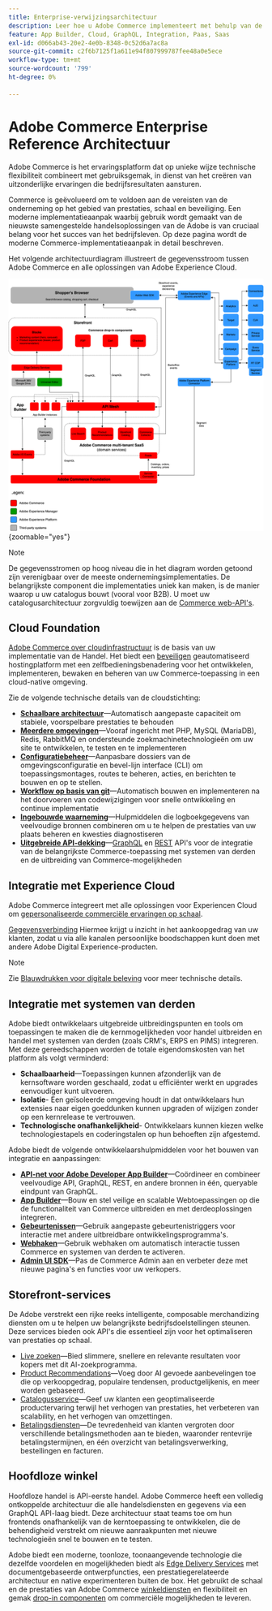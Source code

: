 ```yaml
---
title: Enterprise-verwijzingsarchitectuur
description: Leer hoe u Adobe Commerce implementeert met behulp van de nieuwste composable commerce technologie van de Adobe.
feature: App Builder, Cloud, GraphQL, Integration, Paas, Saas
exl-id: d066ab43-20e2-4e0b-8348-0c52d6a7ac8a
source-git-commit: c2f6b7125f1a611e94f807999787fee48a0e5ece
workflow-type: tm+mt
source-wordcount: '799'
ht-degree: 0%

---
```


# Adobe Commerce Enterprise Reference Architectuur

Adobe Commerce is het ervaringsplatform dat op unieke wijze technische flexibiliteit combineert met gebruiksgemak, in dienst van het creëren van uitzonderlijke ervaringen die bedrijfsresultaten aansturen.

Commerce is geëvolueerd om te voldoen aan de vereisten van de onderneming op het gebied van prestaties, schaal en beveiliging. Een moderne implementatieaanpak waarbij gebruik wordt gemaakt van de nieuwste samengestelde handelsoplossingen van de Adobe is van cruciaal belang voor het succes van het bedrijfsleven. Op deze pagina wordt de moderne Commerce-implementatieaanpak in detail beschreven.

Het volgende architectuurdiagram illustreert de gegevensstroom tussen Adobe Commerce en alle oplossingen van Adobe Experience Cloud.

![Architecturaal diagram dat toont hoe Adobe Commerce met Experience Cloud oplossingen verbindt](../../assets/playbooks/commerce-architecture-v3.svg){zoomable=&quot;yes&quot;}

>[!NOTE]
>
>De gegevensstromen op hoog niveau die in het diagram worden getoond zijn verenigbaar over de meeste ondernemingsimplementaties. De belangrijkste component die implementaties uniek kan maken, is de manier waarop u uw catalogus bouwt (vooral voor B2B). U moet uw catalogusarchitectuur zorgvuldig toewijzen aan de [Commerce web-API&#39;s](https://developer.adobe.com/commerce/webapi/get-started/).

## Cloud Foundation

[Adobe Commerce over cloudinfrastructuur](https://experienceleague.adobe.com/en/docs/commerce-cloud-service/user-guide/overview) is de basis van uw implementatie van de Handel. Het biedt een [beveiligen](../../security-and-compliance/shared-responsibility.md) geautomatiseerd hostingplatform met een zelfbedieningsbenadering voor het ontwikkelen, implementeren, bewaken en beheren van uw Commerce-toepassing in een cloud-native omgeving.

Zie de volgende technische details van de cloudstichting:

- [**Schaalbare architectuur**](https://experienceleague.adobe.com/en/docs/commerce-cloud-service/user-guide/architecture/scaled-architecture)—Automatisch aangepaste capaciteit om stabiele, voorspelbare prestaties te behouden
- [**Meerdere omgevingen**](https://experienceleague.adobe.com/en/docs/commerce-cloud-service/user-guide/architecture/pro-architecture)—Vooraf ingericht met PHP, MySQL (MariaDB), Redis, RabbitMQ en ondersteunde zoekmachinetechnologieën om uw site te ontwikkelen, te testen en te implementeren
- [**Configuratiebeheer**](https://experienceleague.adobe.com/en/docs/commerce-cloud-service/user-guide/configure/overview)—Aanpasbare dossiers van de omgevingsconfiguratie en bevel-lijn interface (CLI) om toepassingsmontages, routes te beheren, acties, en berichten te bouwen en op te stellen.
- [**Workflow op basis van git**](https://experienceleague.adobe.com/en/docs/commerce-cloud-service/user-guide/architecture/pro-develop-deploy-workflow)—Automatisch bouwen en implementeren na het doorvoeren van codewijzigingen voor snelle ontwikkeling en continue implementatie
- [**Ingebouwde waarneming**](https://experienceleague.adobe.com/en/docs/commerce-cloud-service/user-guide/monitor/performance)—Hulpmiddelen die logboekgegevens van veelvoudige bronnen combineren om u te helpen de prestaties van uw plaats beheren en kwesties diagnostiseren
- [**Uitgebreide API-dekking**](https://developer.adobe.com/commerce/webapi/get-started/)—[GraphQL](https://developer.adobe.com/commerce/webapi/graphql/) en [REST](https://developer.adobe.com/commerce/webapi/rest) API&#39;s voor de integratie van de belangrijkste Commerce-toepassing met systemen van derden en de uitbreiding van Commerce-mogelijkheden

## Integratie met Experience Cloud

Adobe Commerce integreert met alle oplossingen voor Experiencen Cloud om [gepersonaliseerde commerciële ervaringen op schaal](https://experienceleague.adobe.com/en/docs/commerce-admin/customers/customers-menu/personalize-scale#customers-menu).

[Gegevensverbinding](https://experienceleague.adobe.com/en/docs/commerce-merchant-services/data-connection/overview) Hiermee krijgt u inzicht in het aankoopgedrag van uw klanten, zodat u via alle kanalen persoonlijke boodschappen kunt doen met andere Adobe Digital Experience-producten.

>[!NOTE]
>
>Zie [Blauwdrukken voor digitale beleving](https://experienceleague.adobe.com/en/docs/blueprints-learn/architecture/overview) voor meer technische details.


## Integratie met systemen van derden

Adobe biedt ontwikkelaars uitgebreide uitbreidingspunten en tools om toepassingen te maken die de kernmogelijkheden voor handel uitbreiden en handel met systemen van derden (zoals CRM&#39;s, ERPS en PIMS) integreren. Met deze gereedschappen worden de totale eigendomskosten van het platform als volgt verminderd:

- **Schaalbaarheid**—Toepassingen kunnen afzonderlijk van de kernsoftware worden geschaald, zodat u efficiënter werkt en upgrades eenvoudiger kunt uitvoeren.
- **Isolatie**- Een geïsoleerde omgeving houdt in dat ontwikkelaars hun extensies naar eigen goeddunken kunnen upgraden of wijzigen zonder op een kernrelease te vertrouwen.
- **Technologische onafhankelijkheid**- Ontwikkelaars kunnen kiezen welke technologiestapels en coderingstalen op hun behoeften zijn afgestemd.

Adobe biedt de volgende ontwikkelaarshulpmiddelen voor het bouwen van integratie en aanpassingen:

- [**API-net voor Adobe Developer App Builder**](https://developer.adobe.com/graphql-mesh-gateway/)—Coördineer en combineer veelvoudige API, GraphQL, REST, en andere bronnen in één, queryable eindpunt van GraphQL.
- [**App Builder**](https://developer.adobe.com/app-builder/docs/overview/)—Bouw en stel veilige en scalable Webtoepassingen op die de functionaliteit van Commerce uitbreiden en met derdeoplossingen integreren.
- [**Gebeurtenissen**](https://developer.adobe.com/commerce/extensibility/events/)—Gebruik aangepaste gebeurtenistriggers voor interactie met andere uitbreidbare ontwikkelingsprogramma&#39;s.
- [**Webhaken**](https://developer.adobe.com/commerce/extensibility/webhooks/)—Gebruik webhaken om automatisch interactie tussen Commerce en systemen van derden te activeren.
- [**Admin UI SDK**](https://developer.adobe.com/commerce/extensibility/admin-ui-sdk/)—Pas de Commerce Admin aan en verbeter deze met nieuwe pagina&#39;s en functies voor uw verkopers.

## Storefront-services

De Adobe verstrekt een rijke reeks intelligente, composable merchandizing diensten om u te helpen uw belangrijkste bedrijfsdoelstellingen steunen. Deze services bieden ook API&#39;s die essentieel zijn voor het optimaliseren van prestaties op schaal.

- [Live zoeken](https://experienceleague.adobe.com/en/docs/commerce-merchant-services/live-search/overview)—Bied slimmere, snellere en relevante resultaten voor kopers met dit AI-zoekprogramma.
- [Product Recommendations](https://experienceleague.adobe.com/en/docs/commerce-merchant-services/product-recommendations/overview)—Voeg door AI gevoede aanbevelingen toe die op verkoopgedrag, populaire tendensen, productgelijkenis, en meer worden gebaseerd.
- [Catalogusservice](https://experienceleague.adobe.com/en/docs/commerce-merchant-services/catalog-service/guide-overview)—Geef uw klanten een geoptimaliseerde productervaring terwijl het verhogen van prestaties, het verbeteren van scalability, en het verhogen van omzettingen.
- [Betalingsdiensten](https://experienceleague.adobe.com/en/docs/commerce-merchant-services/payment-services/guide-overview)—De tevredenheid van klanten vergroten door verschillende betalingsmethoden aan te bieden, waaronder rentevrije betalingstermijnen, en één overzicht van betalingsverwerking, bestellingen en facturen.

## Hoofdloze winkel

Hoofdloze handel is API-eerste handel. Adobe Commerce heeft een volledig ontkoppelde architectuur die alle handelsdiensten en gegevens via een GraphQL API-laag biedt. Deze architectuur staat teams toe om hun frontends onafhankelijk van de kerntoepassing te ontwikkelen, die de behendigheid verstrekt om nieuwe aanraakpunten met nieuwe technologieën snel te bouwen en te testen.

Adobe biedt een moderne, toonloze, toonaangevende technologie die dezelfde voordelen en mogelijkheden biedt als [Edge Delivery Services](https://www.aem.live/home) met documentgebaseerde ontwerpfuncties, een prestatiegerelateerde architectuur en native experimenteren buiten de box. Het gebruikt de schaal en de prestaties van Adobe Commerce [winkeldiensten](#storefront-services) en flexibiliteit en gemak [drop-in componenten](https://experienceleague.adobe.com/developer/commerce/storefront/) om commerciële mogelijkheden te leveren.

